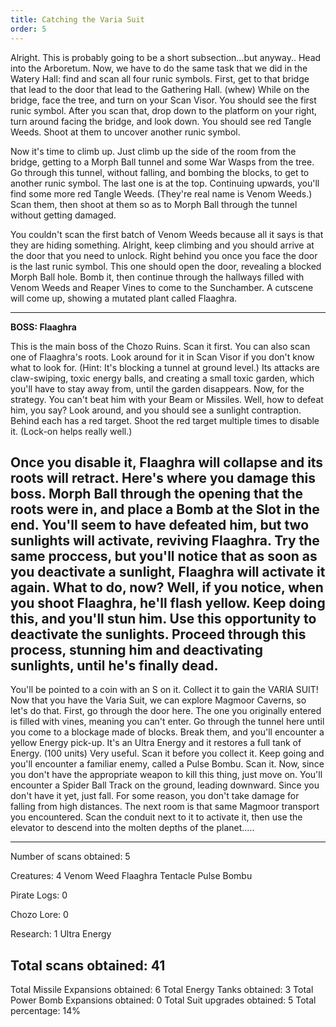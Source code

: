 ```yaml
---
title: Catching the Varia Suit
order: 5
---
```




Alright. This is probably going to be a short subsection...but anyway.. Head
into the Arboretum. Now, we have to do the same task that we did in the Watery
Hall: find and scan all four runic symbols. First, get to that bridge that lead
to the door that lead to the Gathering Hall. (whew) While on the bridge, face
the tree, and turn on your Scan Visor. You should see the first runic symbol.
After you scan that, drop down to the platform on your right, turn around
facing the bridge, and look down. You should see red Tangle Weeds. Shoot at
them to uncover another runic symbol.

Now it's time to climb up. Just climb up the side of the room from the bridge,
getting to a Morph Ball tunnel and some War Wasps from the tree. Go through
this tunnel, without falling, and bombing the blocks, to get to another runic
symbol. The last one is at the top. Continuing upwards, you'll find some more
red Tangle Weeds. (They're real name is Venom Weeds.) Scan them, then shoot at
them so as to Morph Ball through the tunnel without getting damaged.

You couldn't scan the first batch of Venom Weeds because all it says is that
they are hiding something. Alright, keep climbing and you should arrive at the
door that you need to unlock. Right behind you once you face the door is the
last runic symbol. This one should open the door, revealing a blocked Morph
Ball hole. Bomb it, then continue through the hallways filled with Venom Weeds
and Reaper Vines to come to the Sunchamber. A cutscene will come up, showing a
mutated plant called Flaaghra.

---------------------
**BOSS: Flaaghra**

This is the main boss of the Chozo Ruins. Scan it first. You can also scan one
of Flaaghra's roots. Look around for it in Scan Visor if you don't know what to
look for. (Hint: It's blocking a tunnel at ground level.) Its attacks are
claw-swiping, toxic energy balls, and creating a small toxic garden, which
you'll have to stay away from, until the garden disappears. Now, for the
strategy. You can't beat him with your Beam or Missiles. Well, how to defeat
him, you say? Look around, and you should see a sunlight contraption. Behind
each has a red target. Shoot the red target multiple times to disable it.
(Lock-on helps really well.)

Once you disable it, Flaaghra will collapse and its roots will retract. Here's
where you damage this boss. Morph Ball through the opening that the roots were
in, and place a Bomb at the Slot in the end. You'll seem to have defeated him,
but two sunlights will activate, reviving Flaaghra. Try the same proccess, but
you'll notice that as soon as you deactivate a sunlight, Flaaghra will activate
it again. What to do, now? Well, if you notice, when you shoot Flaaghra, he'll
flash yellow. Keep doing this, and you'll stun him. Use this opportunity to
deactivate the sunlights. Proceed through this process, stunning him and
deactivating sunlights, until he's finally dead.
---------------------

You'll be pointed to a coin with an S on it. Collect it to gain the VARIA SUIT!
Now that you have the Varia Suit, we can explore Magmoor Caverns, so let's do
that. First, go through the door here. The one you originally entered is filled
with vines, meaning you can't enter. Go through the tunnel here until you come
to a blockage made of blocks. Break them, and you'll encounter a yellow Energy
pick-up. It's an Ultra Energy and it restores a full tank of Energy. (100
units) Very useful. Scan it before you collect it. Keep going and you'll
encounter a familiar enemy, called a Pulse Bombu. Scan it. Now, since you don't
have the appropriate weapon to kill this thing, just move on. You'll encounter
a Spider Ball Track on the ground, leading downward. Since you don't have it
yet, just fall. For some reason, you don't take damage for falling from high
distances. The next room is that same Magmoor transport you encountered. Scan
the conduit next to it to activate it, then use the elevator to descend into
the molten depths of the planet.....

-------------------------
Number of scans obtained: 5

Creatures: 4
Venom Weed
Flaaghra
Tentacle
Pulse Bombu

Pirate Logs: 0

Chozo Lore: 0

Research: 1
Ultra Energy

Total scans obtained: 41
-------------------------

Total Missile Expansions obtained: 6
Total Energy Tanks obtained: 3
Total Power Bomb Expansions obtained: 0
Total Suit upgrades obtained: 5
Total percentage: 14%



